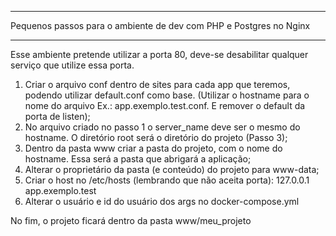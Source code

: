 **********************************************************************
  Pequenos passos para o ambiente de dev com PHP e Postgres no Nginx  
**********************************************************************

Esse ambiente pretende utilizar a porta 80, deve-se desabilitar qualquer serviço que utilize essa porta.

1. Criar o arquivo conf dentro de sites para cada app que teremos, podendo utilizar default.conf como base. (Utilizar o hostname para o nome do arquivo Ex.: app.exemplo.test.conf. E remover o default da porta de listen);
2. No arquivo criado no passo 1 o server_name deve ser o mesmo do hostname. O diretório root será o diretório do projeto (Passo 3);
3. Dentro da pasta www criar a pasta do projeto, com o nome do hostname. Essa será a pasta que abrigará a aplicação;
4. Alterar o proprietário da pasta (e conteúdo) do projeto para www-data;
5. Criar o host no /etc/hosts (lembrando que não aceita porta):
						127.0.0.1		app.exemplo.test
6. Alterar o usuário e id do usuário dos args no docker-compose.yml

No fim, o projeto ficará dentro da pasta www/meu_projeto